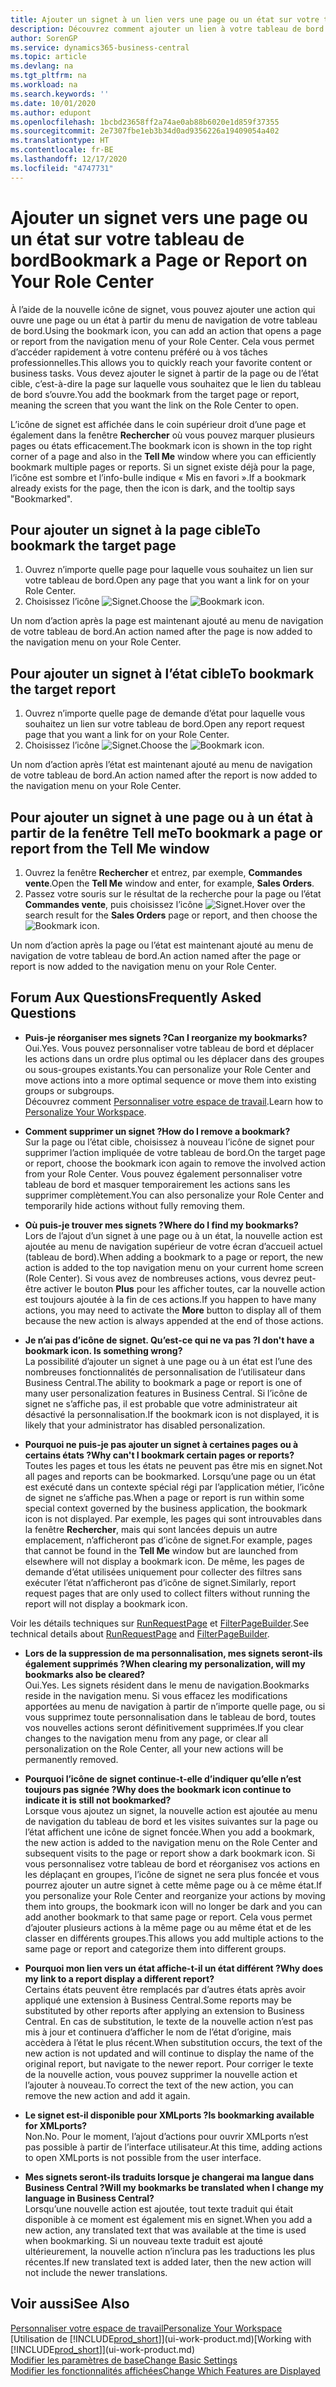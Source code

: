 ```yaml
---
title: Ajouter un signet à un lien vers une page ou un état sur votre tableau de bord | Microsoft Docs
description: Découvrez comment ajouter un lien à votre tableau de bord.
author: SorenGP
ms.service: dynamics365-business-central
ms.topic: article
ms.devlang: na
ms.tgt_pltfrm: na
ms.workload: na
ms.search.keywords: ''
ms.date: 10/01/2020
ms.author: edupont
ms.openlocfilehash: 1bcbd23658ff2a74ae0ab88b6020e1d859f37355
ms.sourcegitcommit: 2e7307fbe1eb3b34d0ad9356226a19409054a402
ms.translationtype: HT
ms.contentlocale: fr-BE
ms.lasthandoff: 12/17/2020
ms.locfileid: "4747731"
---
```

# <a name="bookmark-a-page-or-report-on-your-role-center"></a><span data-ttu-id="f1adb-103">Ajouter un signet vers une page ou un état sur votre tableau de bord</span><span class="sxs-lookup"><span data-stu-id="f1adb-103">Bookmark a Page or Report on Your Role Center</span></span>
<span data-ttu-id="f1adb-104">À l’aide de la nouvelle icône de signet, vous pouvez ajouter une action qui ouvre une page ou un état à partir du menu de navigation de votre tableau de bord.</span><span class="sxs-lookup"><span data-stu-id="f1adb-104">Using the bookmark icon, you can add an action that opens a page or report from the navigation menu of your Role Center.</span></span> <span data-ttu-id="f1adb-105">Cela vous permet d’accéder rapidement à votre contenu préféré ou à vos tâches professionnelles.</span><span class="sxs-lookup"><span data-stu-id="f1adb-105">This allows you to quickly reach your favorite content or business tasks.</span></span> <span data-ttu-id="f1adb-106">Vous devez ajouter le signet à partir de la page ou de l’état cible, c’est-à-dire la page sur laquelle vous souhaitez que le lien du tableau de bord s’ouvre.</span><span class="sxs-lookup"><span data-stu-id="f1adb-106">You add the bookmark from the target page or report, meaning the screen that you want the link on the Role Center to open.</span></span>

<span data-ttu-id="f1adb-107">L’icône de signet est affichée dans le coin supérieur droit d’une page et également dans la fenêtre **Rechercher** où vous pouvez marquer plusieurs pages ou états efficacement.</span><span class="sxs-lookup"><span data-stu-id="f1adb-107">The bookmark icon is shown in the top right corner of a page and also in the **Tell Me** window where you can efficiently bookmark multiple pages or reports.</span></span> <span data-ttu-id="f1adb-108">Si un signet existe déjà pour la page, l’icône est sombre et l’info-bulle indique « Mis en favori ».</span><span class="sxs-lookup"><span data-stu-id="f1adb-108">If a bookmark already exists for the page, then the icon is dark, and the tooltip says "Bookmarked".</span></span>

## <a name="to-bookmark-the-target-page"></a><span data-ttu-id="f1adb-109">Pour ajouter un signet à la page cible</span><span class="sxs-lookup"><span data-stu-id="f1adb-109">To bookmark the target page</span></span>
1. <span data-ttu-id="f1adb-110">Ouvrez n’importe quelle page pour laquelle vous souhaitez un lien sur votre tableau de bord.</span><span class="sxs-lookup"><span data-stu-id="f1adb-110">Open any page that you want a link for on your Role Center.</span></span>
2. <span data-ttu-id="f1adb-111">Choisissez l’icône ![Signet](media/ui_bookmark_icon.png "Signet").</span><span class="sxs-lookup"><span data-stu-id="f1adb-111">Choose the ![Bookmark](media/ui_bookmark_icon.png "Bookmark") icon.</span></span>

<span data-ttu-id="f1adb-112">Un nom d’action après la page est maintenant ajouté au menu de navigation de votre tableau de bord.</span><span class="sxs-lookup"><span data-stu-id="f1adb-112">An action named after the page is now added to the navigation menu on your Role Center.</span></span>

## <a name="to-bookmark-the-target-report"></a><span data-ttu-id="f1adb-113">Pour ajouter un signet à l’état cible</span><span class="sxs-lookup"><span data-stu-id="f1adb-113">To bookmark the target report</span></span>
1. <span data-ttu-id="f1adb-114">Ouvrez n’importe quelle page de demande d’état pour laquelle vous souhaitez un lien sur votre tableau de bord.</span><span class="sxs-lookup"><span data-stu-id="f1adb-114">Open any report request page that you want a link for on your Role Center.</span></span>
2. <span data-ttu-id="f1adb-115">Choisissez l’icône ![Signet](media/ui_bookmark_icon.png "Signet").</span><span class="sxs-lookup"><span data-stu-id="f1adb-115">Choose the ![Bookmark](media/ui_bookmark_icon.png "Bookmark") icon.</span></span>

<span data-ttu-id="f1adb-116">Un nom d’action après l’état est maintenant ajouté au menu de navigation de votre tableau de bord.</span><span class="sxs-lookup"><span data-stu-id="f1adb-116">An action named after the report is now added to the navigation menu on your Role Center.</span></span>

## <a name="to-bookmark-a-page-or-report-from-the-tell-me-window"></a><span data-ttu-id="f1adb-117">Pour ajouter un signet à une page ou à un état à partir de la fenêtre Tell me</span><span class="sxs-lookup"><span data-stu-id="f1adb-117">To bookmark a page or report from the Tell Me window</span></span>
1. <span data-ttu-id="f1adb-118">Ouvrez la fenêtre **Rechercher** et entrez, par exemple, **Commandes vente**.</span><span class="sxs-lookup"><span data-stu-id="f1adb-118">Open the **Tell Me** window and enter, for example, **Sales Orders**.</span></span>
2. <span data-ttu-id="f1adb-119">Passez votre souris sur le résultat de la recherche pour la page ou l’état **Commandes vente**, puis choisissez l’icône ![Signet](media/ui_bookmark_icon.png "Signet").</span><span class="sxs-lookup"><span data-stu-id="f1adb-119">Hover over the search result for the **Sales Orders** page or report, and then choose the ![Bookmark](media/ui_bookmark_icon.png "Bookmark") icon.</span></span>

<span data-ttu-id="f1adb-120">Un nom d’action après la page ou l’état est maintenant ajouté au menu de navigation de votre tableau de bord.</span><span class="sxs-lookup"><span data-stu-id="f1adb-120">An action named after the page or report is now added to the navigation menu on your Role Center.</span></span>


## <a name="frequently-asked-questions"></a><span data-ttu-id="f1adb-121">Forum Aux Questions</span><span class="sxs-lookup"><span data-stu-id="f1adb-121">Frequently Asked Questions</span></span>  

- <span data-ttu-id="f1adb-122">**Puis-je réorganiser mes signets ?**</span><span class="sxs-lookup"><span data-stu-id="f1adb-122">**Can I reorganize my bookmarks?**</span></span>  
<span data-ttu-id="f1adb-123">Oui.</span><span class="sxs-lookup"><span data-stu-id="f1adb-123">Yes.</span></span> <span data-ttu-id="f1adb-124">Vous pouvez personnaliser votre tableau de bord et déplacer les actions dans un ordre plus optimal ou les déplacer dans des groupes ou sous-groupes existants.</span><span class="sxs-lookup"><span data-stu-id="f1adb-124">You can personalize your Role Center and move actions into a more optimal sequence or move them into existing groups or subgroups.</span></span>  
<span data-ttu-id="f1adb-125">Découvrez comment [Personnaliser votre espace de travail](ui-personalization-user.md).</span><span class="sxs-lookup"><span data-stu-id="f1adb-125">Learn how to [Personalize Your Workspace](ui-personalization-user.md).</span></span>

- <span data-ttu-id="f1adb-126">**Comment supprimer un signet ?**</span><span class="sxs-lookup"><span data-stu-id="f1adb-126">**How do I remove a bookmark?**</span></span>  
<span data-ttu-id="f1adb-127">Sur la page ou l’état cible, choisissez à nouveau l’icône de signet pour supprimer l’action impliquée de votre tableau de bord.</span><span class="sxs-lookup"><span data-stu-id="f1adb-127">On the target page or report, choose the bookmark icon again to remove the involved action from your Role Center.</span></span> <span data-ttu-id="f1adb-128">Vous pouvez également personnaliser votre tableau de bord et masquer temporairement les actions sans les supprimer complètement.</span><span class="sxs-lookup"><span data-stu-id="f1adb-128">You can also personalize your Role Center and temporarily hide actions without fully removing them.</span></span>

- <span data-ttu-id="f1adb-129">**Où puis-je trouver mes signets ?**</span><span class="sxs-lookup"><span data-stu-id="f1adb-129">**Where do I find my bookmarks?**</span></span>  
<span data-ttu-id="f1adb-130">Lors de l’ajout d’un signet à une page ou à un état, la nouvelle action est ajoutée au menu de navigation supérieur de votre écran d’accueil actuel (tableau de bord).</span><span class="sxs-lookup"><span data-stu-id="f1adb-130">When adding a bookmark to a page or report, the new action is added to the top navigation menu on your current home screen (Role Center).</span></span> <span data-ttu-id="f1adb-131">Si vous avez de nombreuses actions, vous devrez peut-être activer le bouton **Plus** pour les afficher toutes, car la nouvelle action est toujours ajoutée à la fin de ces actions.</span><span class="sxs-lookup"><span data-stu-id="f1adb-131">If you happen to have many actions, you may need to activate the **More** button to display all of them because the new action is always appended at the end of those actions.</span></span>
<!-- Should we add a screenshot here? -->

- <span data-ttu-id="f1adb-132">**Je n’ai pas d’icône de signet. Qu’est-ce qui ne va pas ?**</span><span class="sxs-lookup"><span data-stu-id="f1adb-132">**I don't have a bookmark icon. Is something wrong?**</span></span>  
<span data-ttu-id="f1adb-133">La possibilité d’ajouter un signet à une page ou à un état est l’une des nombreuses fonctionnalités de personnalisation de l’utilisateur dans Business Central.</span><span class="sxs-lookup"><span data-stu-id="f1adb-133">The ability to bookmark a page or report is one of many user personalization features in Business Central.</span></span> <span data-ttu-id="f1adb-134">Si l’icône de signet ne s’affiche pas, il est probable que votre administrateur ait désactivé la personnalisation.</span><span class="sxs-lookup"><span data-stu-id="f1adb-134">If the bookmark icon is not displayed, it is likely that your administrator has disabled personalization.</span></span>

- <span data-ttu-id="f1adb-135">**Pourquoi ne puis-je pas ajouter un signet à certaines pages ou à certains états ?**</span><span class="sxs-lookup"><span data-stu-id="f1adb-135">**Why can't I bookmark certain pages or reports?**</span></span>  
<span data-ttu-id="f1adb-136">Toutes les pages et tous les états ne peuvent pas être mis en signet.</span><span class="sxs-lookup"><span data-stu-id="f1adb-136">Not all pages and reports can be bookmarked.</span></span> <span data-ttu-id="f1adb-137">Lorsqu’une page ou un état est exécuté dans un contexte spécial régi par l’application métier, l’icône de signet ne s’affiche pas.</span><span class="sxs-lookup"><span data-stu-id="f1adb-137">When a page or report is run within some special context governed by the business application, the bookmark icon is not displayed.</span></span> <span data-ttu-id="f1adb-138">Par exemple, les pages qui sont introuvables dans la fenêtre **Rechercher**, mais qui sont lancées depuis un autre emplacement, n’afficheront pas d’icône de signet.</span><span class="sxs-lookup"><span data-stu-id="f1adb-138">For example, pages that cannot be found in the **Tell Me** window but are launched from elsewhere will not display a bookmark icon.</span></span> <span data-ttu-id="f1adb-139">De même, les pages de demande d’état utilisées uniquement pour collecter des filtres sans exécuter l’état n’afficheront pas d’icône de signet.</span><span class="sxs-lookup"><span data-stu-id="f1adb-139">Similarly, report request pages that are only used to collect filters without running the report will not display a bookmark icon.</span></span>

<span data-ttu-id="f1adb-140">Voir les détails techniques sur [RunRequestPage](https://docs.microsoft.com/dynamics365/business-central/dev-itpro/developer/methods-auto/report/reportinstance-runrequestpage-method) et [FilterPageBuilder](https://docs.microsoft.com/dynamics365/business-central/dev-itpro/developer/methods-auto/filterpagebuilder/filterpagebuilder-data-type).</span><span class="sxs-lookup"><span data-stu-id="f1adb-140">See technical details about [RunRequestPage](https://docs.microsoft.com/dynamics365/business-central/dev-itpro/developer/methods-auto/report/reportinstance-runrequestpage-method) and [FilterPageBuilder](https://docs.microsoft.com/dynamics365/business-central/dev-itpro/developer/methods-auto/filterpagebuilder/filterpagebuilder-data-type).</span></span>

- <span data-ttu-id="f1adb-141">**Lors de la suppression de ma personnalisation, mes signets seront-ils également supprimés ?**</span><span class="sxs-lookup"><span data-stu-id="f1adb-141">**When clearing my personalization, will my bookmarks also be cleared?**</span></span>  
<span data-ttu-id="f1adb-142">Oui.</span><span class="sxs-lookup"><span data-stu-id="f1adb-142">Yes.</span></span> <span data-ttu-id="f1adb-143">Les signets résident dans le menu de navigation.</span><span class="sxs-lookup"><span data-stu-id="f1adb-143">Bookmarks reside in the navigation menu.</span></span> <span data-ttu-id="f1adb-144">Si vous effacez les modifications apportées au menu de navigation à partir de n’importe quelle page, ou si vous supprimez toute personnalisation dans le tableau de bord, toutes vos nouvelles actions seront définitivement supprimées.</span><span class="sxs-lookup"><span data-stu-id="f1adb-144">If you clear changes to the navigation menu from any page, or clear all personalization on the Role Center, all your new actions will be permanently removed.</span></span>

- <span data-ttu-id="f1adb-145">**Pourquoi l’icône de signet continue-t-elle d’indiquer qu’elle n’est toujours pas signée ?**</span><span class="sxs-lookup"><span data-stu-id="f1adb-145">**Why does the bookmark icon continue to indicate it is still not bookmarked?**</span></span>  
<span data-ttu-id="f1adb-146">Lorsque vous ajoutez un signet, la nouvelle action est ajoutée au menu de navigation du tableau de bord et les visites suivantes sur la page ou l’état affichent une icône de signet foncée.</span><span class="sxs-lookup"><span data-stu-id="f1adb-146">When you add a bookmark, the new action is added to the navigation menu on the Role Center and subsequent visits to the page or report show a dark bookmark icon.</span></span> <span data-ttu-id="f1adb-147">Si vous personnalisez votre tableau de bord et réorganisez vos actions en les déplaçant en groupes, l’icône de signet ne sera plus foncée et vous pourrez ajouter un autre signet à cette même page ou à ce même état.</span><span class="sxs-lookup"><span data-stu-id="f1adb-147">If you personalize your Role Center and reorganize your actions by moving them into groups, the bookmark icon will no longer be dark and you can add another bookmark to that same page or report.</span></span> <span data-ttu-id="f1adb-148">Cela vous permet d’ajouter plusieurs actions à la même page ou au même état et de les classer en différents groupes.</span><span class="sxs-lookup"><span data-stu-id="f1adb-148">This allows you add multiple actions to the same page or report and categorize them into different groups.</span></span>

- <span data-ttu-id="f1adb-149">**Pourquoi mon lien vers un état affiche-t-il un état différent ?**</span><span class="sxs-lookup"><span data-stu-id="f1adb-149">**Why does my link to a report display a different report?**</span></span>  
<span data-ttu-id="f1adb-150">Certains états peuvent être remplacés par d’autres états après avoir appliqué une extension à Business Central.</span><span class="sxs-lookup"><span data-stu-id="f1adb-150">Some reports may be substituted by other reports after applying an extension to Business Central.</span></span> <span data-ttu-id="f1adb-151">En cas de substitution, le texte de la nouvelle action n’est pas mis à jour et continuera d’afficher le nom de l’état d’origine, mais accèdera à l’état le plus récent.</span><span class="sxs-lookup"><span data-stu-id="f1adb-151">When substitution occurs, the text of the new action is not updated and will continue to display the name of the original report, but navigate to the newer report.</span></span> <span data-ttu-id="f1adb-152">Pour corriger le texte de la nouvelle action, vous pouvez supprimer la nouvelle action et l’ajouter à nouveau.</span><span class="sxs-lookup"><span data-stu-id="f1adb-152">To correct the text of the new action, you can remove the new action and add it again.</span></span>
<!-- For more information on report substitution, see this link UNAVAILABLE AT THIS TIME -->

- <span data-ttu-id="f1adb-153">**Le signet est-il disponible pour XMLports ?**</span><span class="sxs-lookup"><span data-stu-id="f1adb-153">**Is bookmarking available for XMLports?**</span></span>  
<span data-ttu-id="f1adb-154">Non.</span><span class="sxs-lookup"><span data-stu-id="f1adb-154">No.</span></span> <span data-ttu-id="f1adb-155">Pour le moment, l’ajout d’actions pour ouvrir XMLports n’est pas possible à partir de l’interface utilisateur.</span><span class="sxs-lookup"><span data-stu-id="f1adb-155">At this time, adding actions to open XMLports is not possible from the user interface.</span></span>

- <span data-ttu-id="f1adb-156">**Mes signets seront-ils traduits lorsque je changerai ma langue dans Business Central ?**</span><span class="sxs-lookup"><span data-stu-id="f1adb-156">**Will my bookmarks be translated when I change my language in Business Central?**</span></span>  
<span data-ttu-id="f1adb-157">Lorsqu’une nouvelle action est ajoutée, tout texte traduit qui était disponible à ce moment est également mis en signet.</span><span class="sxs-lookup"><span data-stu-id="f1adb-157">When you add a new action, any translated text that was available at the time is used when bookmarking.</span></span> <span data-ttu-id="f1adb-158">Si un nouveau texte traduit est ajouté ultérieurement, la nouvelle action n’inclura pas les traductions les plus récentes.</span><span class="sxs-lookup"><span data-stu-id="f1adb-158">If new translated text is added later, then the new action will not include the newer translations.</span></span>


## <a name="see-also"></a><span data-ttu-id="f1adb-159">Voir aussi</span><span class="sxs-lookup"><span data-stu-id="f1adb-159">See Also</span></span>
[<span data-ttu-id="f1adb-160">Personnaliser votre espace de travail</span><span class="sxs-lookup"><span data-stu-id="f1adb-160">Personalize Your Workspace</span></span>](ui-personalization-user.md)  
<span data-ttu-id="f1adb-161">[Utilisation de [!INCLUDE[prod_short](includes/prod_short.md)]](ui-work-product.md)</span><span class="sxs-lookup"><span data-stu-id="f1adb-161">[Working with [!INCLUDE[prod_short](includes/prod_short.md)]](ui-work-product.md)</span></span>  
[<span data-ttu-id="f1adb-162">Modifier les paramètres de base</span><span class="sxs-lookup"><span data-stu-id="f1adb-162">Change Basic Settings</span></span>](ui-change-basic-settings.md)  
[<span data-ttu-id="f1adb-163">Modifier les fonctionnalités affichées</span><span class="sxs-lookup"><span data-stu-id="f1adb-163">Change Which Features are Displayed</span></span>](ui-experiences.md)  
